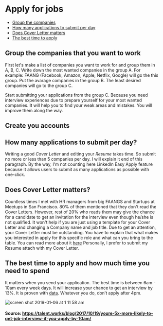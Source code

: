# Apply for jobs

* [Group the companies](#group-the-companies)
* [How many applications to submit per day](#how-many-application-to-submit-per-day)
* [Does Cover Letter matters](#does-cover-letter-matters)
* [The best time to apply](#the-best-time-to-apply)

## Group the companies that you want to work 

First let's make a list of companies you want to work for and group them in A, B, C. Write down the most wanted
companies in the group A. For example: FAANG (Facebook, Amazon, Apple, Netflix, Google) will go the this group. Put the
avarage companies in the group B. The least desired companies will go to the group C. 

Start submitting your applications from the group C. Because you need interview experiences due to prepare
yourself for your most wanted companies. It will help you to find your weak areas and mistakes. You will improve them along the way. 

## Create you accounts

## How many applications to submit per day?

Writing a good *Cover Letter*  and editing your *Resume* takes time. So submit no more or less than 5 companies per
day. I will explain it end of this paragraph. By the way, I'm not counting here LinkedIn Easy Apply feature because It allows users to submit as many applications as possible with one-click. 

## Does Cover Letter matters? 

Countless times I met with HR managers from big FAANGS and Startups at Meetups in San Francisco. 80% of them mentioned that they don't read the Cover Letters. However, rest of 20% who reads them may give the chance for a candidate to get an invitation for the interview even though he/she is not qualified. It won't help if you are just using a template for your Cover Letter and changing a Company name and job title. Due to get an attention, your Cover Letter must be outstanding. You have to explain that what makes you interested in apply for this specific role and what can you bring to the table. You can read more about it [here](https://stackoverflow.blog/2016/11/11/developer-cover-letter/) 
Personally, I prefer to submit my Resume attach with my Cover Letter.

## The best time to apply and how much time you need to spend
It matters when you send your application. The best time is between 6am - 10am every week days. It will increase your chance to get an interview by 13%. It is proven with [data](https://talent.works/blog/2017/10/19/youre-5x-more-likely-to-get-job-interview-if-you-apply-by-10am/). Whatever you do, don’t apply after 4pm.

![screen shot 2019-01-06 at 1 11 58 am](https://user-images.githubusercontent.com/43653189/50734184-3d98f100-1150-11e9-88c7-d8219ba7ceee.png)

#### Source: https://talent.works/blog/2017/10/19/youre-5x-more-likely-to-get-job-interview-if-you-apply-by-10am/










